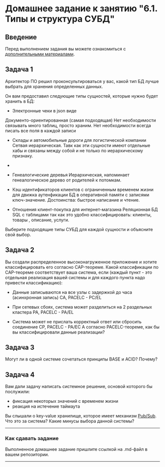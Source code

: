 # Домашнее задание к занятию "6.1. Типы и структура СУБД"

## Введение

Перед выполнением задания вы можете ознакомиться с 
[дополнительными материалами](https://github.com/netology-code/virt-homeworks/tree/master/additional/README.md).

## Задача 1

Архитектор ПО решил проконсультироваться у вас, какой тип БД 
лучше выбрать для хранения определенных данных.

Он вам предоставил следующие типы сущностей, которые нужно будет хранить в БД:

- Электронные чеки в json виде

Документо-ориентированная (самая подходящая)
Нет необходимости связывать много таблиц,  просто храним. Нет необходимости всегда писать все поля в каждой записи
- Склады и автомобильные дороги для логистической компании
Сетвая иерархическая. Тавк как эти сущности имеют отдельные хабы и связаны между собой и не только по иерархическому признаку. 
- 
- Генеалогические деревья
Иерархическая,  напоминает генеалогическое дерево от родителей к потомкам.
- Кэш идентификаторов клиентов с ограниченным временем жизни для движка аутенфикации
БД в оперативной памяти с записями ключ-значение. Достоинства: быстрое написание и чтение.

- Отношения клиент-покупка для интернет-магазина
Реляционная БД SQL с таблицами так как это удобно классифицировать: клиенты,  товары ,  описание,  услуги.

Выберите подходящие типы СУБД для каждой сущности и объясните свой выбор.

## Задача 2

Вы создали распределенное высоконагруженное приложение и хотите классифицировать его согласно 
CAP-теореме. Какой классификации по CAP-теореме соответствует ваша система, если 
(каждый пункт - это отдельная реализация вашей системы и для каждого пункта надо привести классификацию):

- Данные записываются на все узлы с задержкой до часа (асинхронная запись)
CA,  PACELC - PC/EL

- При сетевых сбоях, система может разделиться на 2 раздельных кластера
PA,  PACELC - PA/EL

- Система может не прислать корректный ответ или сбросить соединение
CP,  PACELC - PA/EC
А согласно PACELC-теореме, как бы вы классифицировали данные реализации?

## Задача 3

Могут ли в одной системе сочетаться принципы BASE и ACID? Почему?

## Задача 4

Вам дали задачу написать системное решение, основой которого бы послужили:

- фиксация некоторых значений с временем жизни
- реакция на истечение таймаута

Вы слышали о key-value хранилище, которое имеет механизм [Pub/Sub](https://habr.com/ru/post/278237/). 
Что это за система? Какие минусы выбора данной системы?

---

### Как cдавать задание

Выполненное домашнее задание пришлите ссылкой на .md-файл в вашем репозитории.

---
